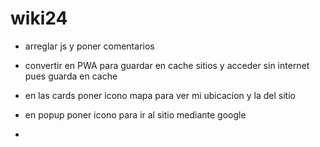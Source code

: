 # wiki24

- arreglar js y poner comentarios
- convertir en PWA para guardar en cache sitios y acceder sin internet pues guarda en cache 


- en las cards poner icono mapa para ver mi ubicacion y la del sitio
- en popup poner icono para ir al sitio mediante google
-  